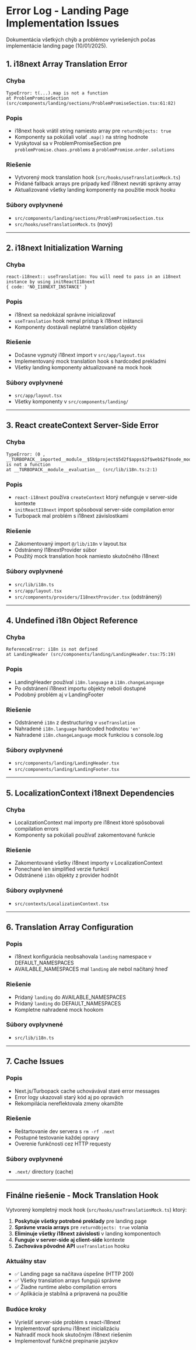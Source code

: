 # Error Log - Landing Page Implementation Issues

Dokumentácia všetkých chýb a problémov vyriešených počas implementácie landing page (10/01/2025).

## 1. i18next Array Translation Error

### Chyba
```
TypeError: t(...).map is not a function
at ProblemPromiseSection (src/components/landing/sections/ProblemPromiseSection.tsx:61:82)
```

### Popis
- i18next hook vrátil string namiesto array pre `returnObjects: true`
- Komponenty sa pokúšali volať `.map()` na string hodnote
- Vyskytoval sa v ProblemPromiseSection pre `problemPromise.chaos.problems` a `problemPromise.order.solutions`

### Riešenie
- Vytvorený mock translation hook (`src/hooks/useTranslationMock.ts`)
- Pridané fallback arrays pre prípady keď i18next nevráti správny array
- Aktualizované všetky landing komponenty na použitie mock hooku

### Súbory ovplyvnené
- `src/components/landing/sections/ProblemPromiseSection.tsx`
- `src/hooks/useTranslationMock.ts` (nový)

---

## 2. i18next Initialization Warning

### Chyba
```
react-i18next:: useTranslation: You will need to pass in an i18next instance by using initReactI18next
{ code: 'NO_I18NEXT_INSTANCE' }
```

### Popis
- i18next sa nedokázal správne inicializovať
- `useTranslation` hook nemal prístup k i18next inštancii
- Komponenty dostávali neplatné translation objekty

### Riešenie
- Dočasne vypnutý i18next import v `src/app/layout.tsx`
- Implementovaný mock translation hook s hardcoded prekladmi
- Všetky landing komponenty aktualizované na mock hook

### Súbory ovplyvnené
- `src/app/layout.tsx`
- Všetky komponenty v `src/components/landing/`

---

## 3. React createContext Server-Side Error

### Chyba
```
TypeError: (0 , __TURBOPACK__imported__module__$5b$project$5d2f$apps$2f$web$2f$node_modules$2f$next$2f$dist$2f$server$2f$route$2d$modules$2f$app$2d$page$2f$vendored$2f$rsc$2f$react$2e$js__$5b$app$2d$rsc$5d$__$28$ecmascript$29$__.createContext) is not a function
at __TURBOPACK__module__evaluation__ (src/lib/i18n.ts:2:1)
```

### Popis
- `react-i18next` používa `createContext` ktorý nefunguje v server-side kontexte
- `initReactI18next` import spôsoboval server-side compilation error
- Turbopack mal problém s i18next závislostkami

### Riešenie
- Zakomentovaný import `@/lib/i18n` v layout.tsx
- Odstránený I18nextProvider súbor
- Použitý mock translation hook namiesto skutočného i18next

### Súbory ovplyvnené
- `src/lib/i18n.ts`
- `src/app/layout.tsx`
- `src/components/providers/I18nextProvider.tsx` (odstránený)

---

## 4. Undefined i18n Object Reference

### Chyba
```
ReferenceError: i18n is not defined
at LandingHeader (src/components/landing/LandingHeader.tsx:75:19)
```

### Popis
- LandingHeader používal `i18n.language` a `i18n.changeLanguage`
- Po odstránení i18next importu objekty neboli dostupné
- Podobný problém aj v LandingFooter

### Riešenie
- Odstránené `i18n` z destructuring v `useTranslation`
- Nahradené `i18n.language` hardcoded hodnotou `'en'`
- Nahradené `i18n.changeLanguage` mock funkciou s console.log

### Súbory ovplyvnené
- `src/components/landing/LandingHeader.tsx`
- `src/components/landing/LandingFooter.tsx`

---

## 5. LocalizationContext i18next Dependencies

### Chyba
- LocalizationContext mal importy pre i18next ktoré spôsobovali compilation errors
- Komponenty sa pokúšali používať zakomentované funkcie

### Riešenie
- Zakomentované všetky i18next importy v LocalizationContext
- Ponechané len simplified verzie funkcií
- Odstránené `i18n` objekty z provider hodnôt

### Súbory ovplyvnené
- `src/contexts/LocalizationContext.tsx`

---

## 6. Translation Array Configuration

### Popis
- i18next konfigurácia neobsahovala `landing` namespace v DEFAULT_NAMESPACES
- AVAILABLE_NAMESPACES mal `landing` ale nebol načítaný hneď

### Riešenie
- Pridaný `landing` do AVAILABLE_NAMESPACES
- Pridaný `landing` do DEFAULT_NAMESPACES
- Kompletne nahradené mock hookom

### Súbory ovplyvnené
- `src/lib/i18n.ts`

---

## 7. Cache Issues

### Popis
- Next.js/Turbopack cache uchovávával staré error messages
- Error logy ukazovali starý kód aj po opravách
- Rekompilácia nereflektovala zmeny okamžite

### Riešenie
- Reštartovanie dev servera s `rm -rf .next`
- Postupné testovanie každej opravy
- Overenie funkčnosti cez HTTP requesty

### Súbory ovplyvnené
- `.next/` directory (cache)

---

## Finálne riešenie - Mock Translation Hook

Vytvorený kompletný mock hook (`src/hooks/useTranslationMock.ts`) ktorý:

1. **Poskytuje všetky potrebné preklady** pre landing page
2. **Správne vracia arrays** pre `returnObjects: true` volania
3. **Eliminuje všetky i18next závislosti** v landing komponentoch
4. **Funguje v server-side aj client-side** kontexte
5. **Zachováva pôvodné API** `useTranslation` hooku

### Aktuálny stav
- ✅ Landing page sa načítava úspešne (HTTP 200)
- ✅ Všetky translation arrays fungujú správne
- ✅ Žiadne runtime alebo compilation errors
- ✅ Aplikácia je stabilná a pripravená na použitie

### Budúce kroky
- Vyriešiť server-side problém s react-i18next
- Implementovať správnu i18next inicializáciu
- Nahradiť mock hook skutočným i18next riešením
- Implementovať funkčné prepínanie jazykov